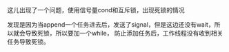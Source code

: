 这儿出现了一个问题，使用信号量cond和互斥锁，出现死锁的情况

发现是因为当append一个任务进去后，发送了signal，但是这边还没有wait，所以就会导致死锁，所以要加一个while，
防止添加任务后，工作线程没有收到相关任务导致死锁。